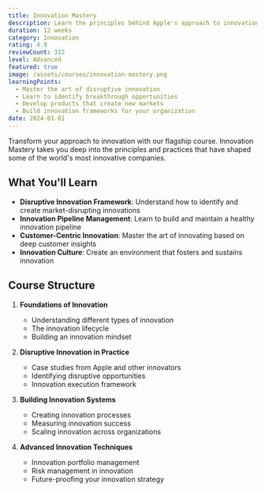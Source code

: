 ```yaml
---
title: Innovation Mastery
description: Learn the principles behind Apple's approach to innovation and disruptive thinking that transformed Apple from near-bankruptcy to the world's most valuable company.
duration: 12 weeks
category: Innovation
rating: 4.9
reviewCount: 312
level: Advanced
featured: true
image: /assets/courses/innovation-mastery.png
learningPoints:
  - Master the art of disruptive innovation
  - Learn to identify breakthrough opportunities
  - Develop products that create new markets
  - Build innovation frameworks for your organization
date: 2024-01-01
---
```


Transform your approach to innovation with our flagship course. Innovation Mastery takes you deep into the principles and practices that have shaped some of the world's most innovative companies.

## What You'll Learn

- **Disruptive Innovation Framework**: Understand how to identify and create market-disrupting innovations
- **Innovation Pipeline Management**: Learn to build and maintain a healthy innovation pipeline
- **Customer-Centric Innovation**: Master the art of innovating based on deep customer insights
- **Innovation Culture**: Create an environment that fosters and sustains innovation

## Course Structure

1. **Foundations of Innovation**
   - Understanding different types of innovation
   - The innovation lifecycle
   - Building an innovation mindset

2. **Disruptive Innovation in Practice**
   - Case studies from Apple and other innovators
   - Identifying disruptive opportunities
   - Innovation execution framework

3. **Building Innovation Systems**
   - Creating innovation processes
   - Measuring innovation success
   - Scaling innovation across organizations

4. **Advanced Innovation Techniques**
   - Innovation portfolio management
   - Risk management in innovation
   - Future-proofing your innovation strategy 